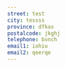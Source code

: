 ```yaml
---
street: test
city: tessss
province: dfkas
postalcode: jkghj
telephone: bvnch
email1: iohiu
email2: qeerqe
---
```


